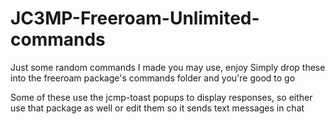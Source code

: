 # JC3MP-Freeroam-Unlimited-commands
Just some random commands I made you may use, enjoy
Simply drop these into the freeroam package's commands folder and you're good to go

Some of these use the jcmp-toast popups to display responses, so either use that package as well or edit them so it sends text messages in chat
